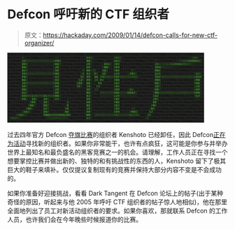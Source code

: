 # Defcon 呼吁新的 CTF 组织者

> 原文：<https://hackaday.com/2009/01/14/defcon-calls-for-new-ctf-organizer/>

![](img/e11961bf9881513e06b7572037138122.png)

过去四年官方 Defcon [夺旗比赛](http://hackaday.com/tag/ctf/)的组织者 Kenshoto 已经卸任，因此 Defcon[正在为活动](https://forum.defcon.org/showthread.php?t=10130)寻找新的组织者。如果你非常能干，也许有点疯狂，这可能是你参与并举办世界上最知名和最负盛名的黑客竞赛之一的机会。请理解，工作人员正在寻找一个想要掌控比赛并做出新的、独特的和有挑战性的东西的人，Kenshoto 留下了极其巨大的鞋子来填补。仅仅提议复制现有的竞赛并保持大部分内容不变是不会成功的。

如果你准备好迎接挑战，看看 Dark Tangent 在 Defcon 论坛上的帖子(出于某种奇怪的原因，听起来与他 2005 年呼吁 CTF 组织者的帖子惊人地相似)，他在那里全面地列出了员工对新活动组织者的要求。如果你喜欢，那就联系 Defcon 的工作人员，也许我们会在今年晚些时候报道你的比赛。